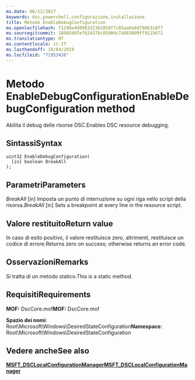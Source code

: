 ```yaml
---
ms.date: 06/12/2017
keywords: dsc,powershell,configurazione,installazione
title: Metodo EnableDebugConfiguration
ms.openlocfilehash: f1290e4d898332361850ffc85aa0a8d79863c8f7
ms.sourcegitcommit: 18985d07ef024378c8590dc7a983099ff9225672
ms.translationtype: HT
ms.contentlocale: it-IT
ms.lasthandoff: 10/04/2019
ms.locfileid: "71953438"
---
```

# <a name="enabledebugconfiguration-method"></a><span data-ttu-id="5e8a8-103">Metodo EnableDebugConfiguration</span><span class="sxs-lookup"><span data-stu-id="5e8a8-103">EnableDebugConfiguration method</span></span>

<span data-ttu-id="5e8a8-104">Abilita il debug delle risorse DSC.</span><span class="sxs-lookup"><span data-stu-id="5e8a8-104">Enables DSC resource debugging.</span></span>

## <a name="syntax"></a><span data-ttu-id="5e8a8-105">Sintassi</span><span class="sxs-lookup"><span data-stu-id="5e8a8-105">Syntax</span></span>

```mof
uint32 EnableDebugConfiguration(
  [in] boolean BreakAll
);
```

## <a name="parameters"></a><span data-ttu-id="5e8a8-106">Parametri</span><span class="sxs-lookup"><span data-stu-id="5e8a8-106">Parameters</span></span>

<span data-ttu-id="5e8a8-107">*BreakAll* \[in\] Imposta un punto di interruzione su ogni riga nello script della risorsa.</span><span class="sxs-lookup"><span data-stu-id="5e8a8-107">*BreakAll* \[in\] Sets a breakpoint at every line in the resource script.</span></span>

## <a name="return-value"></a><span data-ttu-id="5e8a8-108">Valore restituito</span><span class="sxs-lookup"><span data-stu-id="5e8a8-108">Return value</span></span>

<span data-ttu-id="5e8a8-109">In caso di esito positivo, il valore restituisce zero, altrimenti, restituisce un codice di errore.</span><span class="sxs-lookup"><span data-stu-id="5e8a8-109">Returns zero on success; otherwise returns an error code.</span></span>

## <a name="remarks"></a><span data-ttu-id="5e8a8-110">Osservazioni</span><span class="sxs-lookup"><span data-stu-id="5e8a8-110">Remarks</span></span>

<span data-ttu-id="5e8a8-111">Si tratta di un metodo statico.</span><span class="sxs-lookup"><span data-stu-id="5e8a8-111">This is a static method.</span></span>

## <a name="requirements"></a><span data-ttu-id="5e8a8-112">Requisiti</span><span class="sxs-lookup"><span data-stu-id="5e8a8-112">Requirements</span></span>

<span data-ttu-id="5e8a8-113">**MOF:** DscCore.mof</span><span class="sxs-lookup"><span data-stu-id="5e8a8-113">**MOF:** DscCore.mof</span></span>

<span data-ttu-id="5e8a8-114">**Spazio dei nomi**: Root\Microsoft\Windows\DesiredStateConfiguration</span><span class="sxs-lookup"><span data-stu-id="5e8a8-114">**Namespace**: Root\Microsoft\Windows\DesiredStateConfiguration</span></span>

## <a name="see-also"></a><span data-ttu-id="5e8a8-115">Vedere anche</span><span class="sxs-lookup"><span data-stu-id="5e8a8-115">See also</span></span>

[<span data-ttu-id="5e8a8-116">**MSFT_DSCLocalConfigurationManager**</span><span class="sxs-lookup"><span data-stu-id="5e8a8-116">**MSFT_DSCLocalConfigurationManager**</span></span>](msft-dsclocalconfigurationmanager.md)
